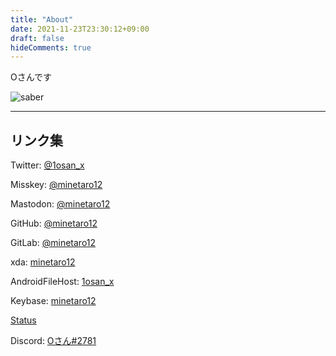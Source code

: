 ```yaml
---
title: "About"
date: 2021-11-23T23:30:12+09:00
draft: false
hideComments: true
---
```


Oさんです

![saber](/img/saber.png)

---

## リンク集

Twitter: [@1osan_x](https://twitter.com/1osan_x)

Misskey: [@minetaro12](https://msk.minetaro12.com/@minetaro12)

Mastodon: [@minetaro12](https://mstdn.jp/@minetaro12)

GitHub: [@minetaro12](https://github.com/minetaro12)

GitLab: [@minetaro12](https://gitlab.com/minetaro12)

xda: [minetaro12](https://forum.xda-developers.com/m/minetaro12.11216215/)

AndroidFileHost: [1osan_x](https://androidfilehost.com/?w=profile&uid=17248734326145681057)

Keybase: [minetaro12](https://keybase.io/minetaro12)

[Status](http://status.minetaro12.com/)

Discord: [Oさん#2781](https://discord.com/users/398120671168954381)
